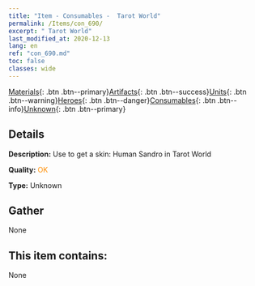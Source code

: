 ```yaml
---
title: "Item - Consumables -  Tarot World"
permalink: /Items/con_690/
excerpt: " Tarot World"
last_modified_at: 2020-12-13
lang: en
ref: "con_690.md"
toc: false
classes: wide
---
```

 [Materials](/Items/){: .btn .btn--primary}[Artifacts](/Items/Artifacts/){: .btn .btn--success}[Units](/Items/Units/){: .btn .btn--warning}[Heroes](/Items/Heroes/){: .btn .btn--danger}[Consumables](/Items/Consumables/){: .btn .btn--info}[Unknown](/Items/Unknown/){: .btn .btn--primary}

## Details
 **Description:** Use to get a skin: Human Sandro in Tarot World

 **Quality:** <span style="color: #FF8C00">OK</span>

 **Type:** Unknown

## Gather

  None

## This item contains:

  None

